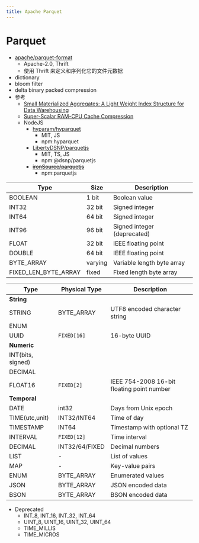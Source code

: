 ```yaml
---
title: Apache Parquet
---
```


# Parquet

- [apache/parquet-format](https://github.com/apache/parquet-format)
  - Apache-2.0, Thrift
  - 使用 Thrift 来定义和序列化它的文件元数据
- dictionary
- bloom filter
- delta binary packed compression
- 参考
  - [Small Materialized Aggregates: A Light Weight Index Structure for Data Warehousing](https://www.vldb.org/conf/1998/p476.pdf)
  - [Super-Scalar RAM-CPU Cache Compression](https://ir.cwi.nl/pub/15564/15564B.pdf)
  - NodeJS
    - [hyparam/hyparquet](https://github.com/hyparam/hyparquet)
      - MIT, JS
      - npm:hyparquet
    - [LibertyDSNP/parquetjs](https://github.com/LibertyDSNP/parquetjs)
      - MIT, TS, JS
      - npm:@dsnp/parquetjs
    - ~~[ironSource/parquetjs](https://github.com/ironSource/parquetjs)~~
      - npm:parquetjs

| Type                 | Size    | Description                 |
| -------------------- | ------- | --------------------------- |
| BOOLEAN              | 1 bit   | Boolean value               |
| INT32                | 32 bit  | Signed integer              |
| INT64                | 64 bit  | Signed integer              |
| INT96                | 96 bit  | Signed integer (deprecated) |
| FLOAT                | 32 bit  | IEEE floating point         |
| DOUBLE               | 64 bit  | IEEE floating point         |
| BYTE_ARRAY           | varying | Variable length byte array  |
| FIXED_LEN_BYTE_ARRAY | fixed   | Fixed length byte array     |

| Type              | Physical Type  | Description                                |
| ----------------- | -------------- | ------------------------------------------ |
| **String**        |
| STRING            | BYTE_ARRAY     | UTF8 encoded character string              |
| ENUM              |
| UUID              | `FIXED[16]`    | 16-byte UUID                               |
| **Numeric**       |
| INT(bits, signed) |
| DECIMAL           |
| FLOAT16           | `FIXED[2]`     | IEEE 754-2008 16-bit floating point number |
| **Temporal**      |
| DATE              | int32          | Days from Unix epoch                       |
| TIME(utc,unit)    | INT32/INT64    | Time of day                                |
| TIMESTAMP         | INT64          | Timestamp with optional TZ                 |
| INTERVAL          | `FIXED[12]`    | Time interval                              |
| DECIMAL           | INT32/64/FIXED | Decimal numbers                            |
| LIST              | -              | List of values                             |
| MAP               | -              | Key-value pairs                            |
| ENUM              | BYTE_ARRAY     | Enumerated values                          |
| JSON              | BYTE_ARRAY     | JSON encoded data                          |
| BSON              | BYTE_ARRAY     | BSON encoded data                          |

- Deprecated
  - INT_8, INT_16, INT_32, INT_64
  - UINT_8, UINT_16, UINT_32, UINT_64
  - TIME_MILLIS
  - TIME_MICROS
